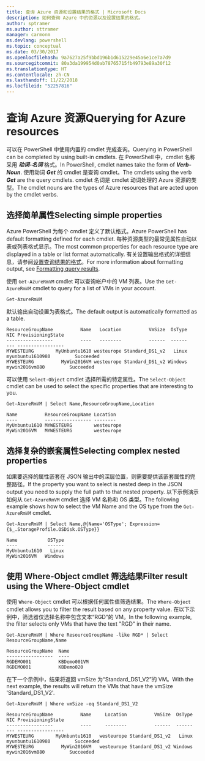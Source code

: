 ```yaml
---
title: 查询 Azure 资源和设置结果的格式 | Microsoft Docs
description: 如何查询 Azure 中的资源以及设置结果的格式。
author: sptramer
ms.author: sttramer
manager: carmonm
ms.devlang: powershell
ms.topic: conceptual
ms.date: 03/30/2017
ms.openlocfilehash: 9a7627a25f9bbd196b1d615229e45a6e1ce7a7d9
ms.sourcegitcommit: 80a3da199954d0ab78765715fb49793e89a30f12
ms.translationtype: HT
ms.contentlocale: zh-CN
ms.lasthandoff: 11/22/2018
ms.locfileid: "52257816"
---
```

# <a name="querying-for-azure-resources"></a><span data-ttu-id="e065b-103">查询 Azure 资源</span><span class="sxs-lookup"><span data-stu-id="e065b-103">Querying for Azure resources</span></span>

<span data-ttu-id="e065b-104">可以在 PowerShell 中使用内置的 cmdlet 完成查询。</span><span class="sxs-lookup"><span data-stu-id="e065b-104">Querying in PowerShell can be completed by using built-in cmdlets.</span></span> <span data-ttu-id="e065b-105">在 PowerShell 中，cmdlet 名称采用 **_动词-名词_** 格式。</span><span class="sxs-lookup"><span data-stu-id="e065b-105">In PowerShell, cmdlet names take the form of **_Verb-Noun_**.</span></span> <span data-ttu-id="e065b-106">使用动词 **_Get_** 的 cmdlet 是查询 cmdlet。</span><span class="sxs-lookup"><span data-stu-id="e065b-106">The cmdlets using the verb **_Get_** are the query cmdlets.</span></span> <span data-ttu-id="e065b-107">cmdlet 名词是 cmdlet 动词处理的 Azure 资源的类型。</span><span class="sxs-lookup"><span data-stu-id="e065b-107">The cmdlet nouns are the types of Azure resources that are acted upon by the cmdlet verbs.</span></span>

## <a name="selecting-simple-properties"></a><span data-ttu-id="e065b-108">选择简单属性</span><span class="sxs-lookup"><span data-stu-id="e065b-108">Selecting simple properties</span></span>

<span data-ttu-id="e065b-109">Azure PowerShell 为每个 cmdlet 定义了默认格式。</span><span class="sxs-lookup"><span data-stu-id="e065b-109">Azure PowerShell has default formatting defined for each cmdlet.</span></span> <span data-ttu-id="e065b-110">每种资源类型的最常见属性自动以表或列表格式显示。</span><span class="sxs-lookup"><span data-stu-id="e065b-110">The most common properties for each resource type are displayed in a table or list format automatically.</span></span> <span data-ttu-id="e065b-111">有关设置输出格式的详细信息，请参阅[设置查询结果的格式](formatting-output.md)。</span><span class="sxs-lookup"><span data-stu-id="e065b-111">For more information about formatting output, see [Formatting query results](formatting-output.md).</span></span>

<span data-ttu-id="e065b-112">使用 `Get-AzureRmVM` cmdlet 可以查询帐户中的 VM 列表。</span><span class="sxs-lookup"><span data-stu-id="e065b-112">Use the `Get-AzureRmVM` cmdlet to query for a list of VMs in your account.</span></span>

```powershell-interactive
Get-AzureRmVM
```

<span data-ttu-id="e065b-113">默认输出自动设置为表格式。</span><span class="sxs-lookup"><span data-stu-id="e065b-113">The default output is automatically formatted as a table.</span></span>

```output
ResourceGroupName          Name   Location          VmSize  OsType              NIC ProvisioningState
-----------------          ----   --------          ------  ------              --- -----------------
MYWESTEURG        MyUnbuntu1610 westeurope Standard_DS1_v2   Linux myunbuntu1610980         Succeeded
MYWESTEURG          MyWin2016VM westeurope Standard_DS1_v2 Windows   mywin2016vm880         Succeeded
```

<span data-ttu-id="e065b-114">可以使用 `Select-Object` cmdlet 选择所需的特定属性。</span><span class="sxs-lookup"><span data-stu-id="e065b-114">The `Select-Object` cmdlet can be used to select the specific properties that are interesting to you.</span></span>

```powershell-interactive
Get-AzureRmVM | Select Name,ResourceGroupName,Location
```

```output
Name          ResourceGroupName Location
----          ----------------- --------
MyUnbuntu1610 MYWESTEURG        westeurope
MyWin2016VM   MYWESTEURG        westeurope
```

## <a name="selecting-complex-nested-properties"></a><span data-ttu-id="e065b-115">选择复杂的嵌套属性</span><span class="sxs-lookup"><span data-stu-id="e065b-115">Selecting complex nested properties</span></span>

<span data-ttu-id="e065b-116">如果要选择的属性嵌套在 JSON 输出中的深层位置，则需要提供该嵌套属性的完整路径。</span><span class="sxs-lookup"><span data-stu-id="e065b-116">If the property you want to select is nested deep in the JSON output you need to supply the full path to that nested property.</span></span> <span data-ttu-id="e065b-117">以下示例演示如何从 `Get-AzureRmVM` cmdlet 选择 VM 名称和 OS 类型。</span><span class="sxs-lookup"><span data-stu-id="e065b-117">The following example shows how to select the VM Name and the OS type from the `Get-AzureRmVM` cmdlet.</span></span>

```powershell-interactive
Get-AzureRmVM | Select Name,@{Name='OSType'; Expression={$_.StorageProfile.OSDisk.OSType}}
```

```output
Name           OSType
----           ------
MyUnbuntu1610   Linux
MyWin2016VM   Windows
```

## <a name="filter-result-using-the-where-object-cmdlet"></a><span data-ttu-id="e065b-118">使用 Where-Object cmdlet 筛选结果</span><span class="sxs-lookup"><span data-stu-id="e065b-118">Filter result using the Where-Object cmdlet</span></span>

<span data-ttu-id="e065b-119">使用 `Where-Object` cmdlet 可以根据任何属性值筛选结果。</span><span class="sxs-lookup"><span data-stu-id="e065b-119">The `Where-Object` cmdlet allows you to filter the result based on any property value.</span></span> <span data-ttu-id="e065b-120">在以下示例中，筛选器仅选择名称中包含文本“RGD”的 VM。</span><span class="sxs-lookup"><span data-stu-id="e065b-120">In the following example, the filter selects only VMs that have the text "RGD" in their name.</span></span>

```powershell-interactive
Get-AzureRmVM | Where ResourceGroupName -like RGD* | Select ResourceGroupName,Name
```

```output
ResourceGroupName  Name
-----------------  ----
RGDEMO001          KBDemo001VM
RGDEMO001          KBDemo020
```

<span data-ttu-id="e065b-121">在下一个示例中，结果将返回 vmSize 为“Standard_DS1_V2”的 VM。</span><span class="sxs-lookup"><span data-stu-id="e065b-121">With the next example, the results will return the VMs that have the vmSize 'Standard_DS1_V2'.</span></span>

```powershell-interactive
Get-AzureRmVM | Where vmSize -eq Standard_DS1_V2
```

```output
ResourceGroupName          Name     Location          VmSize  OsType              NIC ProvisioningState
-----------------          ----     --------          ------  ------              --- -----------------
MYWESTEURG        MyUnbuntu1610   westeurope Standard_DS1_v2   Linux myunbuntu1610980         Succeeded
MYWESTEURG          MyWin2016VM   westeurope Standard_DS1_v2 Windows   mywin2016vm880         Succeeded
```
